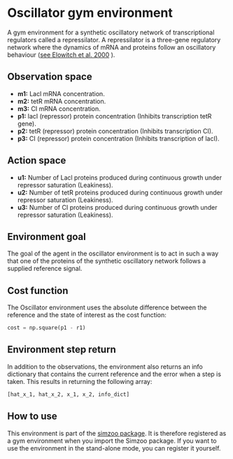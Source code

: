 # Oscillator gym environment

A gym environment for a synthetic oscillatory network of transcriptional regulators
called a repressilator. A repressilator is a three-gene regulatory network where the
dynamics of mRNA and proteins follow an oscillatory behaviour
([see Elowitch et al. 2000](https://www-nature-com.tudelft.idm.oclc.org/articles/35002125)
).

## Observation space

*   **m1:** Lacl mRNA concentration.
*   **m2:** tetR mRNA concentration.
*   **m3:** CI mRNA concentration.
*   **p1:** lacI (repressor) protein concentration (Inhibits transcription tetR gene).
*   **p2:** tetR (repressor) protein concentration (Inhibits transcription CI).
*   **p3:** CI (repressor) protein concentration (Inhibits transcription of lacI).

## Action space

*   **u1:** Number of Lacl proteins produced during continuous growth under repressor saturation (Leakiness).
*   **u2:** Number of tetR proteins produced during continuous growth under repressor saturation (Leakiness).
*   **u3:** Number of CI proteins produced during continuous growth under repressor saturation (Leakiness).

## Environment goal

The goal of the agent in the oscillator environment is to act in such a way that one
of the proteins of the synthetic oscillatory network follows a supplied reference
signal.

## Cost function

The Oscillator environment uses the absolute difference between the reference and the state of interest as the cost function:

```python
cost = np.square(p1 - r1)
```

## Environment step return

In addition to the observations, the environment also returns an info dictionary that contains the current reference and
the error when a step is taken. This results in returning the following array:

```python
[hat_x_1, hat_x_2, x_1, x_2, info_dict]
```

## How to use

This environment is part of the [simzoo package](https://github.com/rickstaa/simzoo). It is therefore registered as a gym environment when you import the Simzoo package. If you want to use the environment in the stand-alone mode, you can register it yourself.
